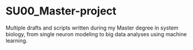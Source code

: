 # SU00_Master-project

Multiple drafts and scripts written during my Master degree in system biology, from single neuron modeling to big data analyses using machine learning.